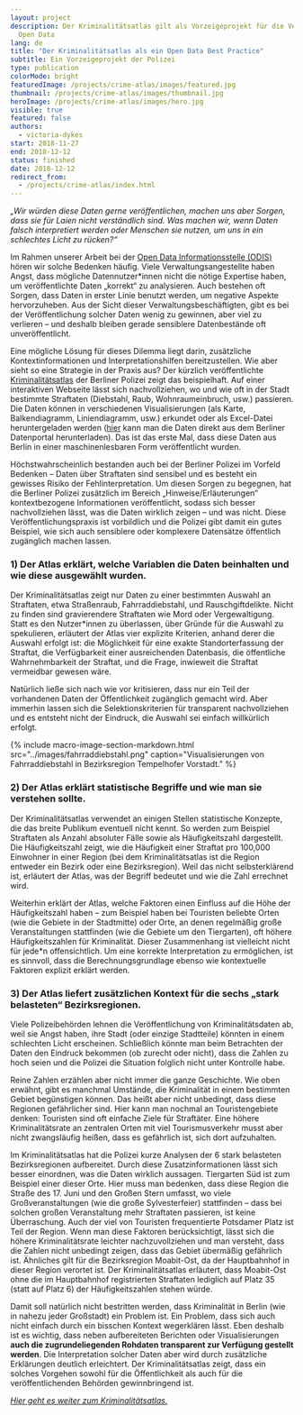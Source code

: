 ```yaml
---
layout: project
description: Der Kriminalitätsatlas gilt als Vorzeigeprojekt für die Veröffentlichung von
  Open Data
lang: de
title: "Der Kriminalitätsatlas als ein Open Data Best Practice"
subtitle: Ein Vorzeigeprojekt der Polizei
type: publication
colorMode: bright
featuredImage: /projects/crime-atlas/images/featured.jpg
thumbnail: /projects/crime-atlas/images/thumbnail.jpg
heroImage: /projects/crime-atlas/images/hero.jpg
visible: true
featured: false
authors:
  - victoria-dykes
start: 2018-11-27
end: 2018-12-12
status: finished
date: 2018-12-12
redirect_from:
  - /projects/crime-atlas/index.html
---
```


_„Wir würden diese Daten gerne veröffentlichen, machen uns aber Sorgen, dass sie für Laien nicht verständlich sind. Was machen wir, wenn Daten falsch interpretiert werden oder Menschen sie nutzen, um uns in ein schlechtes Licht zu rücken?“_

Im Rahmen unserer Arbeit bei der [Open Data Informationsstelle (ODIS)](https://odis-berlin.de/) hören wir solche Bedenken häufig. Viele Verwaltungsangestellte haben Angst, dass mögliche Datennutzer\*innen nicht die nötige Expertise haben, um veröffentlichte Daten „korrekt“ zu analysieren. Auch bestehen oft Sorgen, dass Daten in erster Linie benutzt werden, um negative Aspekte hervorzuheben. Aus der Sicht dieser Verwaltungsbeschäftigten, gibt es bei der Veröffentlichung solcher Daten wenig zu gewinnen, aber viel zu verlieren – und deshalb bleiben gerade sensiblere Datenbestände oft unveröffentlicht.

Eine mögliche Lösung für dieses Dilemma liegt darin, zusätzliche Kontextinformationen und Interpretationshilfen bereitzustellen. Wie aber sieht so eine Strategie in der Praxis aus? Der kürzlich veröffentlichte [Kriminalitätsatlas](https://www.kriminalitaetsatlas.berlin.de/) der Berliner Polizei zeigt das beispielhaft. Auf einer interaktiven Webseite lässt sich nachvollziehen, wo und wie oft in der Stadt bestimmte Straftaten (Diebstahl, Raub, Wohnraumeinbruch, usw.) passieren. Die Daten können in verschiedenen Visualisierungen (als Karte, Balkendiagramm, Liniendiagramm, usw.) erkundet oder als Excel-Datei heruntergeladen werden ([hier](https://daten.berlin.de/datensaetze/kriminalit%C3%A4tsatlas-berlin) kann man die Daten direkt aus dem Berliner Datenportal herunterladen). Das ist das erste Mal, dass diese Daten aus Berlin in einer maschinenlesbaren Form veröffentlicht wurden.

Höchstwahrscheinlich bestanden auch bei der Berliner Polizei im Vorfeld Bedenken – Daten über Straftaten sind sensibel und es besteht ein gewisses Risiko der Fehlinterpretation. Um diesen Sorgen zu begegnen, hat die Berliner Polizei zusätzlich im Bereich „Hinweise/Erläuterungen“ kontextbezogene Informationen veröffentlicht, sodass sich besser nachvollziehen lässt, was die Daten wirklich zeigen – und was nicht. Diese Veröffentlichungspraxis ist vorbildlich und die Polizei gibt damit ein gutes Beispiel, wie sich auch sensiblere oder komplexere Datensätze öffentlich zugänglich machen lassen.

### 1) Der Atlas erklärt, welche Variablen die Daten beinhalten und wie diese ausgewählt wurden.

Der Kriminalitätsatlas zeigt nur Daten zu einer bestimmten Auswahl an Straftaten, etwa Straßenraub, Fahrraddiebstahl, und Rauschgiftdelikte. Nicht zu finden sind gravierendere Straftaten wie Mord oder Vergewaltigung. Statt es den Nutzer\*innen zu überlassen, über Gründe für die Auswahl zu spekulieren, erläutert der Atlas vier explizite Kriterien, anhand derer die Auswahl erfolgt ist: die Möglichkeit für eine exakte Standorterfassung der Straftat, die Verfügbarkeit einer ausreichenden Datenbasis, die öffentliche Wahrnehmbarkeit der Straftat, und die Frage, inwieweit die Straftat vermeidbar gewesen wäre.

Natürlich ließe sich nach wie vor kritisieren, dass nur ein Teil der vorhandenen Daten der Öffentlichkeit zugänglich gemacht wird. Aber immerhin lassen sich die Selektionskriterien für transparent nachvollziehen und es entsteht nicht der Eindruck, die Auswahl sei einfach willkürlich erfolgt.

{% include macro-image-section-markdown.html src="../images/fahrraddiebstahl.png" caption="Visualisierungen von Fahrraddiebstahl in Bezirksregion Tempelhofer Vorstadt." %}

### 2) Der Atlas erklärt statistische Begriffe und wie man sie verstehen sollte.

Der Kriminalitätsatlas verwendet an einigen Stellen statistische Konzepte, die das breite Publikum eventuell nicht kennt. So werden zum Beispiel Straftaten als Anzahl absoluter Fälle sowie als Häufigkeitszahl dargestellt. Die Häufigkeitszahl zeigt, wie die Häufigkeit einer Straftat pro 100,000 Einwohner in einer Region (bei dem Kriminalitätsatlas ist die Region entweder ein Bezirk oder eine Bezirksregion). Weil das nicht selbsterklärend ist, erläutert der Atlas, was der Begriff bedeutet und wie die Zahl errechnet wird.

Weiterhin erklärt der Atlas, welche Faktoren einen Einfluss auf die Höhe der Häufigkeitszahl haben – zum Beispiel haben bei Touristen beliebte Orten (wie die Gebiete in der Stadtmitte) oder Orte, an denen regelmäßig große Veranstaltungen stattfinden (wie die Gebiete um den Tiergarten), oft höhere Häufigkeitszahlen für Kriminalität. Dieser Zusammenhang ist vielleicht nicht für jede\*n offensichtlich. Um eine korrekte Interpretation zu ermöglichen, ist es sinnvoll, dass die Berechnungsgrundlage ebenso wie kontextuelle Faktoren explizit erklärt werden.

### 3) Der Atlas liefert zusätzlichen Kontext für die sechs „stark belasteten“ Bezirksregionen.

Viele Polizeibehörden lehnen die Veröffentlichung von Kriminalitätsdaten ab, weil sie Angst haben, ihre Stadt (oder einzige Stadtteile) könnten in einem schlechten Licht erscheinen. Schließlich könnte man beim Betrachten der Daten den Eindruck bekommen (ob zurecht oder nicht), dass die Zahlen zu hoch seien und die Polizei die Situation folglich nicht unter Kontrolle habe.

Reine Zahlen erzählen aber nicht immer die ganze Geschichte. Wie oben erwähnt, gibt es manchmal Umstände, die Kriminalität in einem bestimmten Gebiet begünstigen können. Das heißt aber nicht unbedingt, dass diese Regionen gefährlicher sind. Hier kann man nochmal an Touristengebiete denken: Touristen sind oft einfache Ziele für Straftäter. Eine höhere Kriminalitätsrate an zentralen Orten mit viel Tourismusverkehr musst aber nicht zwangsläufig heißen, dass es gefährlich ist, sich dort aufzuhalten.

Im Kriminalitätsatlas hat die Polizei kurze Analysen der 6 stark belasteten Bezirksregionen aufbereitet. Durch diese Zusatzinformationen lässt sich besser einordnen, was die Daten wirklich aussagen. Tiergarten Süd ist zum Beispiel einer dieser Orte. Hier muss man bedenken, dass diese Region die Straße des 17. Juni und den Großen Stern umfasst, wo viele Großveranstaltungen (wie die große Sylvesterfeier) stattfinden – dass bei solchen großen Veranstaltung mehr Straftaten passieren, ist keine Überraschung. Auch der viel von Touristen frequentierte Potsdamer Platz ist Teil der Region. Wenn man diese Faktoren berücksichtigt, lässt sich die höhere Kriminalitätsrate leichter nachzuvollziehen und man versteht, dass die Zahlen nicht unbedingt zeigen, dass das Gebiet übermäßig gefährlich ist. Ähnliches gilt für die Bezirksregion Moabit-Ost, da der Hauptbahnhof in dieser Region verortet ist. Der Kriminalitätsatlas erläutert, dass Moabit-Ost ohne die im Hauptbahnhof registrierten Straftaten lediglich auf Platz 35 (statt auf Platz 6) der Häufigkeitszahlen stehen würde.

Damit soll natürlich nicht bestritten werden, dass Kriminalität in Berlin (wie in nahezu jeder Großstadt) ein Problem ist. Ein Problem, dass sich auch nicht einfach durch ein bisschen Kontext wegerklären lässt. Eben deshalb ist es wichtig, dass neben aufbereiteten Berichten oder Visualisierungen **auch die zugrundeliegenden Rohdaten transparent zur Verfügung gestellt werden**. Die Interpretation solcher Daten aber wird durch zusätzliche Erklärungen deutlich erleichtert. Der Kriminalitätsatlas zeigt, dass ein solches Vorgehen sowohl für die Öffentlichkeit als auch für die veröffentlichenden Behörden gewinnbringend ist.

_[Hier geht es weiter zum Kriminalitätsatlas.](https://www.kriminalitaetsatlas.berlin.de/)_
